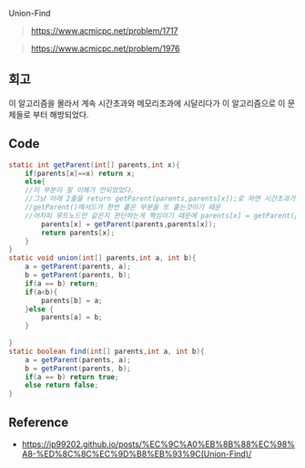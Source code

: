 Union-Find
>https://www.acmicpc.net/problem/1717

>https://www.acmicpc.net/problem/1976

## 회고
이 알고리즘을 몰라서 계속 시간초과와 메모리초과에 시달리다가 이 알고리즘으로 이 문제들로 부터 해방되었다.
## Code
```java
static int getParent(int[] parents,int x){  
    if(parents[x]==x) return x;  
    else{  
	//이 부분이 잘 이해가 안되었었다. 
	//그냥 아래 2줄을 return getParent(parents,parents[x]);로 하면 시간초과가 발생한다.
	//getParent()메서드가 한번 훝은 부분을 또 훝는것이기 때문
	//어차피 루트노드만 같은지 판단하는게 핵심이기 때문에 parents[x] = getParent(parents,parents[x]) 이 코드로 갱신 시키는게 시간복잡도 측면에서 매우 유리하고 당연한것!!!
        parents[x] = getParent(parents,parents[x]);  
        return parents[x];  
    }  
}
static void union(int[] parents,int a, int b){  
    a = getParent(parents, a);  
    b = getParent(parents, b);  
    if(a == b) return;  
    if(a<b){  
        parents[b] = a;  
    }else {  
        parents[a] = b;  
    }  
  
}  
static boolean find(int[] parents,int a, int b){  
    a = getParent(parents, a);  
    b = getParent(parents, b);  
    if(a == b) return true;  
    else return false;  
}
```

## Reference
- https://ip99202.github.io/posts/%EC%9C%A0%EB%8B%88%EC%98%A8-%ED%8C%8C%EC%9D%B8%EB%93%9C(Union-Find)/